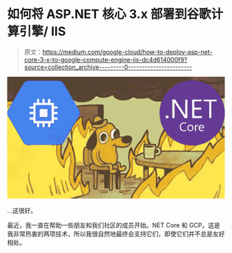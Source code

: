 # 如何将 ASP.NET 核心 3.x 部署到谷歌计算引擎/ IIS

> 原文：<https://medium.com/google-cloud/how-to-deploy-asp-net-core-3-x-to-google-compute-engine-iis-dc4d614000f9?source=collection_archive---------0----------------------->

![](img/416bbc85d73a3b8ee4f58c1a357a39ba.png)

…这很好。

最近，我一直在帮助一些朋友和我们社区的成员开始。NET Core 和 GCP。这是我非常热衷的两项技术，所以我很自然地最终会支持它们，即使它们并不总是友好相处。